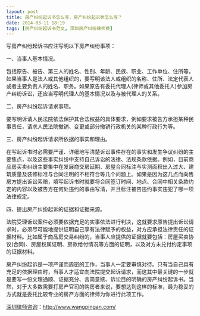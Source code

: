 ```yaml
---
layout: post
title: 房产纠纷起诉书怎么写，房产纠纷起诉状怎么写？
date: 2014-03-11 18:19
tags: [房产纠纷起诉书范文, 深圳房产纠纷律师费]
---
```

写房产纠纷起诉书应注写明以下房产纠纷事项：

一、当事人基本情况。

包括原告、被告、第三人的姓名、性别、年龄、民族、职业、工作单位、住所等。如果当事人是法人或其他组织的，要写明该法人或组织的名称、住所、法定代表人或者主要负责人的姓名、职务。如果原告有委托代理人(律师或其他委托人)参加房产纠纷诉讼，还应当写明代理人的基本情况以及与被代理人的关系。

二、房产纠纷起诉请求事项。

要写明诉请人民法院依法保护其合法权益的具体要求，例如要求被告方承担某种民事责任，请求人民法院撤销、变更或部分撤销行政机关的某种行政行为等。

三、房产纠纷起诉请求所依据的事实和理由。

在写起诉书时必需要严谨、详细地写清楚诉讼事件存在的事实和发生争议纠纷的主要焦点，以及这些事实纠纷中支持自己诉讼的法律、法规条款依据。例如，目前商品房买卖纠纷主要集中在发展商交房延期、房屋合同标注与实测面积出入过大、建筑质量及装修标准与合同注明的不相符合等几个问题上。如果是因为这几点而向售房方提出诉讼索赔，填写起诉书时就要将合同签订时间、地点、合同中相关条款约定的内容以及被告方在何处违约的事由写清，并且标注被告违约事实违犯了哪一项法律规定。

四、提出房产纠纷起诉的证据和证据来源。

法院受理诉讼案件必须要依据充足的实事依法进行判决，这就要求原告提出诉讼请求时，必须尽可能地提供证明自己享有法律赋予的权益，对方应承担法律责任的证据材料。比如属于商品房交易纠纷的，当事人应提供的证据就要包括：房屋买卖协议(合同)、房屋权属证明、房款给付情况等方面的证明，以及对方未兑付约定事项的证据材料。

房产纠纷起诉是一项严谨而周密的工作，当事人一定要审慎对待。只有当自己具有充足的依据理由时，当事人才适宜向法院提交起诉请求，而这其中最关键的一步就是要写一份文理通顺、证据充分、言简意赅、诉讼目的明确的房产纠纷起诉书。当然，对于大多数需要打房产官司的购房者来说，要想达到这样的标准，最为稳妥的方式就是委托比较专业的房产方面的律师为你进行此项工作。

<a href="http://www.wangpingan.com/">深圳律师咨询</a>：<a href="http://www.wangpingan.com/">http://www.wangpingan.com/</a>

